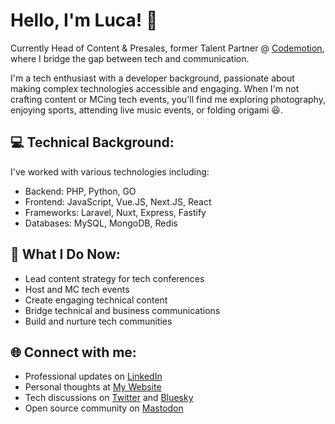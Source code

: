 # Hello, I'm Luca! 👋

Currently Head of Content & Presales, former Talent Partner @ [Codemotion](https://www.codemotion.com/), where I bridge the gap between tech and communication.

I'm a tech enthusiast with a developer background, passionate about making complex technologies accessible and engaging. When I'm not crafting content or MCing tech events, you'll find me exploring photography, enjoying sports, attending live music events, or folding origami 😆.

## 💻 Technical Background:
I've worked with various technologies including:
- Backend: PHP, Python, GO
- Frontend: JavaScript, Vue.JS, Next.JS, React
- Frameworks: Laravel, Nuxt, Express, Fastify
- Databases: MySQL, MongoDB, Redis

## 🎯 What I Do Now:
- Lead content strategy for tech conferences
- Host and MC tech events
- Create engaging technical content
- Bridge technical and business communications
- Build and nurture tech communities

## 🌐 Connect with me:
- Professional updates on [LinkedIn](https://www.linkedin.com/in/lucafregoso/)
- Personal thoughts at [My Website](https://luca-fregoso.com/)
- Tech discussions on [Twitter](https://twitter.com/scakko) and [Bluesky](https://bsky.app/profile/scakko.bsky.social)
- Open source community on [Mastodon](https://fosstodon.org/@scakko)

<!--
## 📈 My GitHub Stats

![Luca's GitHub stats](https://github-readme-stats.vercel.app/api?username=lucafregoso&show_icons=true)
-->
